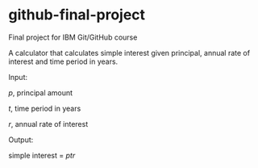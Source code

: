# github-final-project
Final project for IBM Git/GitHub course

A calculator that calculates simple interest given principal, annual rate of interest and time period in years.

Input:

_p_, principal amount

_t_, time period in years

_r_, annual rate of interest


Output:

simple interest = _p_*_t_*_r_
